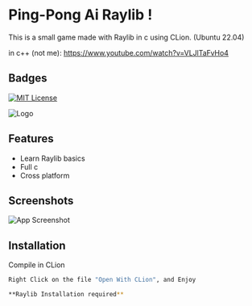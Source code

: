 
# Ping-Pong Ai Raylib !

This is a small game made with Raylib in c using CLion. (Ubuntu 22.04)

in c++ (not me): https://www.youtube.com/watch?v=VLJlTaFvHo4


## Badges

[![MIT License](https://img.shields.io/badge/License-MIT-green.svg)](https://choosealicense.com/licenses/mit/)


![Logo](https://seeklogo.com/images/C/clion-logo-7874C69D7F-seeklogo.com.png)


## Features

- Learn Raylib basics
- Full c
- Cross platform


## Screenshots

![App Screenshot](https://i.ibb.co/NWTJcLC/Screenshot-from-2023-01-19-23-02-26.png)


## Installation

Compile in CLion

```bash
Right Click on the file "Open With CLion", and Enjoy

**Raylib Installation required**
```
    
